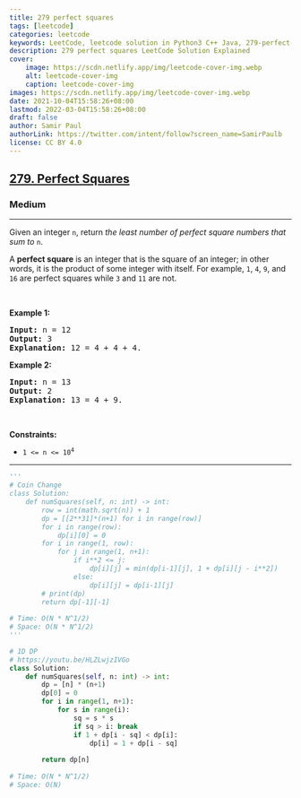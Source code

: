 ```yaml
---
title: 279 perfect squares
tags: [leetcode]
categories: leetcode
keywords: LeetCode, leetcode solution in Python3 C++ Java, 279-perfect-squares solution
description: 279 perfect squares LeetCode Solution Explained
cover:
    image: https://scdn.netlify.app/img/leetcode-cover-img.webp
    alt: leetcode-cover-img
    caption: leetcode-cover-img
images: https://scdn.netlify.app/img/leetcode-cover-img.webp
date: 2021-10-04T15:58:26+08:00
lastmod: 2022-03-04T15:58:26+08:00
draft: false
author: Samir Paul
authorLink: https://twitter.com/intent/follow?screen_name=SamirPaulb
license: CC BY 4.0
---
```



<h2><a href="https://leetcode.com/problems/perfect-squares/">279. Perfect Squares</a></h2><h3>Medium</h3><hr><div><p>Given an integer <code>n</code>, return <em>the least number of perfect square numbers that sum to</em> <code>n</code>.</p>

<p>A <strong>perfect square</strong> is an integer that is the square of an integer; in other words, it is the product of some integer with itself. For example, <code>1</code>, <code>4</code>, <code>9</code>, and <code>16</code> are perfect squares while <code>3</code> and <code>11</code> are not.</p>

<p>&nbsp;</p>
<p><strong>Example 1:</strong></p>

<pre><strong>Input:</strong> n = 12
<strong>Output:</strong> 3
<strong>Explanation:</strong> 12 = 4 + 4 + 4.
</pre>

<p><strong>Example 2:</strong></p>

<pre><strong>Input:</strong> n = 13
<strong>Output:</strong> 2
<strong>Explanation:</strong> 13 = 4 + 9.
</pre>

<p>&nbsp;</p>
<p><strong>Constraints:</strong></p>

<ul>
	<li><code>1 &lt;= n &lt;= 10<sup>4</sup></code></li>
</ul>
</div>

---




```python
'''
# Coin Change
class Solution:
    def numSquares(self, n: int) -> int:
        row = int(math.sqrt(n)) + 1
        dp = [[2**31]*(n+1) for i in range(row)]
        for i in range(row):
            dp[i][0] = 0
        for i in range(1, row):
            for j in range(1, n+1):
                if i**2 <= j:
                    dp[i][j] = min(dp[i-1][j], 1 + dp[i][j - i**2])
                else:
                    dp[i][j] = dp[i-1][j]
        # print(dp)
        return dp[-1][-1]
        
# Time: O(N * N^1/2)
# Space: O(N * N^1/2)
'''

# 1D DP
# https://youtu.be/HLZLwjzIVGo
class Solution:
    def numSquares(self, n: int) -> int:
        dp = [n] * (n+1)
        dp[0] = 0
        for i in range(1, n+1):
            for s in range(i):
                sq = s * s
                if sq > i: break
                if 1 + dp[i - sq] < dp[i]:
                    dp[i] = 1 + dp[i - sq]
        
        return dp[n]
    
# Time: O(N * N^1/2)
# Space: O(N)
```
